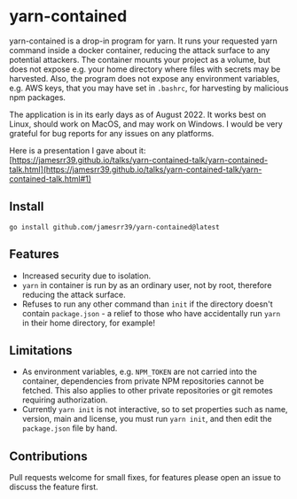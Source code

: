 # yarn-contained

yarn-contained is a drop-in program for yarn. It runs your requested yarn command inside a docker container, reducing the attack surface to any potential attackers. The container mounts your project as a volume, but does not expose e.g. your home directory where files with secrets may be harvested. Also, the program does not expose any environment variables, e.g. AWS keys, that you may have set in `.bashrc`, for harvesting by malicious npm packages.

The application is in its early days as of August 2022. It works best on Linux, should work on MacOS, and may work on Windows. I would be very grateful for bug reports for any issues on any platforms.

Here is a presentation I gave about it: [https://jamesrr39.github.io/talks/yarn-contained-talk/yarn-contained-talk.html](https://jamesrr39.github.io/talks/yarn-contained-talk/yarn-contained-talk.html#1)

## Install
```
go install github.com/jamesrr39/yarn-contained@latest
```
## Features

- Increased security due to isolation.
- `yarn` in container is run by as an ordinary user, not by root, therefore reducing the attack surface.
- Refuses to run any other command than `init` if the directory doesn't contain `package.json` - a relief to those who have accidentally run `yarn` in their home directory, for example!

## Limitations

- As environment variables, e.g. `NPM_TOKEN` are not carried into the container, dependencies from private NPM repositories cannot be fetched. This also applies to other private repositories or git remotes requiring authorization.
- Currently `yarn init` is not interactive, so to set properties such as name, version, main and license, you must run `yarn init`, and then edit the `package.json` file by hand.

## Contributions

Pull requests welcome for small fixes, for features please open an issue to discuss the feature first.

